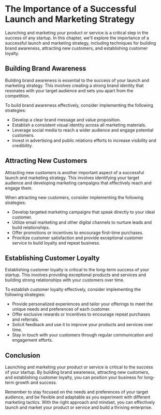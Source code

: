 The Importance of a Successful Launch and Marketing Strategy
========================================================================================================================

Launching and marketing your product or service is a critical step in the success of any startup. In this chapter, we'll explore the importance of a successful launch and marketing strategy, including techniques for building brand awareness, attracting new customers, and establishing customer loyalty.

Building Brand Awareness
------------------------

Building brand awareness is essential to the success of your launch and marketing strategy. This involves creating a strong brand identity that resonates with your target audience and sets you apart from the competition.

To build brand awareness effectively, consider implementing the following strategies:

* Develop a clear brand message and value proposition.
* Establish a consistent visual identity across all marketing materials.
* Leverage social media to reach a wider audience and engage potential customers.
* Invest in advertising and public relations efforts to increase visibility and credibility.

Attracting New Customers
------------------------

Attracting new customers is another important aspect of a successful launch and marketing strategy. This involves identifying your target audience and developing marketing campaigns that effectively reach and engage them.

When attracting new customers, consider implementing the following strategies:

* Develop targeted marketing campaigns that speak directly to your ideal customer.
* Utilize email marketing and other digital channels to nurture leads and build relationships.
* Offer promotions or incentives to encourage first-time purchases.
* Prioritize customer satisfaction and provide exceptional customer service to build loyalty and repeat business.

Establishing Customer Loyalty
-----------------------------

Establishing customer loyalty is critical to the long-term success of your startup. This involves providing exceptional products and services and building strong relationships with your customers over time.

To establish customer loyalty effectively, consider implementing the following strategies:

* Provide personalized experiences and tailor your offerings to meet the unique needs and preferences of each customer.
* Offer exclusive rewards or incentives to encourage repeat purchases and referrals.
* Solicit feedback and use it to improve your products and services over time.
* Stay in touch with your customers through regular communication and engagement efforts.

Conclusion
----------

Launching and marketing your product or service is critical to the success of your startup. By building brand awareness, attracting new customers, and establishing customer loyalty, you can position your business for long-term growth and success.

Remember to stay focused on the needs and preferences of your target audience, and be flexible and adaptable as you experiment with different marketing tactics. With the right approach and mindset, you can effectively launch and market your product or service and build a thriving enterprise.
